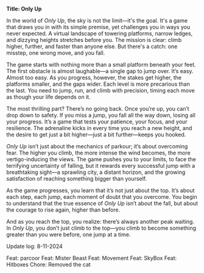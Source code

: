 **Title: Only Up**

In the world of *Only Up*, the sky is not the limit—it's the goal. It's a game that draws you in with its simple premise, yet challenges you in ways you never expected. A virtual landscape of towering platforms, narrow ledges, and dizzying heights stretches before you. The mission is clear: climb higher, further, and faster than anyone else. But there's a catch: one misstep, one wrong move, and you fall. 

The game starts with nothing more than a small platform beneath your feet. The first obstacle is almost laughable—a single gap to jump over. It’s easy. Almost too easy. As you progress, however, the stakes get higher, the platforms smaller, and the gaps wider. Each level is more precarious than the last. You need to jump, run, and climb with precision, timing each move as though your life depends on it.

The most thrilling part? There’s no going back. Once you’re up, you can’t drop down to safety. If you miss a jump, you fall all the way down, losing all your progress. It’s a game that tests your patience, your focus, and your resilience. The adrenaline kicks in every time you reach a new height, and the desire to get just a bit higher—just a bit further—keeps you hooked.

*Only Up* isn’t just about the mechanics of parkour; it’s about overcoming fear. The higher you climb, the more intense the wind becomes, the more vertigo-inducing the views. The game pushes you to your limits, to face the terrifying uncertainty of falling, but it rewards every successful jump with a breathtaking sight—a sprawling city, a distant horizon, and the growing satisfaction of reaching something bigger than yourself.

As the game progresses, you learn that it’s not just about the top. It’s about each step, each jump, each moment of doubt that you overcome. You begin to understand that the true essence of *Only Up* isn’t about the fall, but about the courage to rise again, higher than before.

And as you reach the top, you realize: there’s always another peak waiting. In *Only Up*, you don’t just climb to the top—you climb to become something greater than you were before, one jump at a time.

Update log: 8-11-2024

Feat: parcoor
Feat: Mister Beast
Feat: Movement
Feat: SkyBox
Feat: Hitboxes
Chore: Removed the cat
